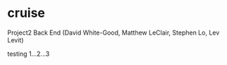 # cruise
Project2 Back End (David White-Good, Matthew LeClair, Stephen Lo, Lev Levit)

testing 1...2...3
